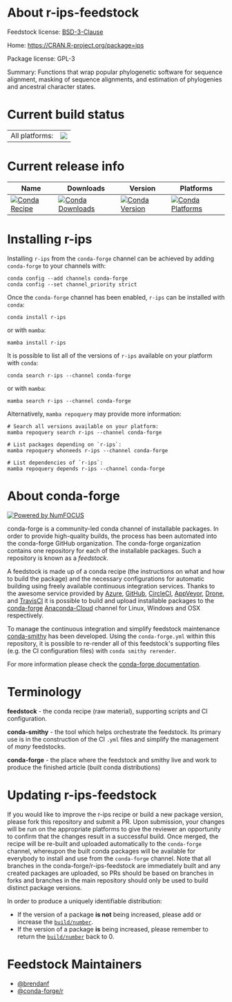 About r-ips-feedstock
=====================

Feedstock license: [BSD-3-Clause](https://github.com/conda-forge/r-ips-feedstock/blob/main/LICENSE.txt)

Home: https://CRAN.R-project.org/package=ips

Package license: GPL-3

Summary: Functions that wrap popular phylogenetic software for sequence alignment, masking of sequence alignments, and estimation of phylogenies and ancestral character states.

Current build status
====================


<table><tr><td>All platforms:</td>
    <td>
      <a href="https://dev.azure.com/conda-forge/feedstock-builds/_build/latest?definitionId=8208&branchName=main">
        <img src="https://dev.azure.com/conda-forge/feedstock-builds/_apis/build/status/r-ips-feedstock?branchName=main">
      </a>
    </td>
  </tr>
</table>

Current release info
====================

| Name | Downloads | Version | Platforms |
| --- | --- | --- | --- |
| [![Conda Recipe](https://img.shields.io/badge/recipe-r--ips-green.svg)](https://anaconda.org/conda-forge/r-ips) | [![Conda Downloads](https://img.shields.io/conda/dn/conda-forge/r-ips.svg)](https://anaconda.org/conda-forge/r-ips) | [![Conda Version](https://img.shields.io/conda/vn/conda-forge/r-ips.svg)](https://anaconda.org/conda-forge/r-ips) | [![Conda Platforms](https://img.shields.io/conda/pn/conda-forge/r-ips.svg)](https://anaconda.org/conda-forge/r-ips) |

Installing r-ips
================

Installing `r-ips` from the `conda-forge` channel can be achieved by adding `conda-forge` to your channels with:

```
conda config --add channels conda-forge
conda config --set channel_priority strict
```

Once the `conda-forge` channel has been enabled, `r-ips` can be installed with `conda`:

```
conda install r-ips
```

or with `mamba`:

```
mamba install r-ips
```

It is possible to list all of the versions of `r-ips` available on your platform with `conda`:

```
conda search r-ips --channel conda-forge
```

or with `mamba`:

```
mamba search r-ips --channel conda-forge
```

Alternatively, `mamba repoquery` may provide more information:

```
# Search all versions available on your platform:
mamba repoquery search r-ips --channel conda-forge

# List packages depending on `r-ips`:
mamba repoquery whoneeds r-ips --channel conda-forge

# List dependencies of `r-ips`:
mamba repoquery depends r-ips --channel conda-forge
```


About conda-forge
=================

[![Powered by
NumFOCUS](https://img.shields.io/badge/powered%20by-NumFOCUS-orange.svg?style=flat&colorA=E1523D&colorB=007D8A)](https://numfocus.org)

conda-forge is a community-led conda channel of installable packages.
In order to provide high-quality builds, the process has been automated into the
conda-forge GitHub organization. The conda-forge organization contains one repository
for each of the installable packages. Such a repository is known as a *feedstock*.

A feedstock is made up of a conda recipe (the instructions on what and how to build
the package) and the necessary configurations for automatic building using freely
available continuous integration services. Thanks to the awesome service provided by
[Azure](https://azure.microsoft.com/en-us/services/devops/), [GitHub](https://github.com/),
[CircleCI](https://circleci.com/), [AppVeyor](https://www.appveyor.com/),
[Drone](https://cloud.drone.io/welcome), and [TravisCI](https://travis-ci.com/)
it is possible to build and upload installable packages to the
[conda-forge](https://anaconda.org/conda-forge) [Anaconda-Cloud](https://anaconda.org/)
channel for Linux, Windows and OSX respectively.

To manage the continuous integration and simplify feedstock maintenance
[conda-smithy](https://github.com/conda-forge/conda-smithy) has been developed.
Using the ``conda-forge.yml`` within this repository, it is possible to re-render all of
this feedstock's supporting files (e.g. the CI configuration files) with ``conda smithy rerender``.

For more information please check the [conda-forge documentation](https://conda-forge.org/docs/).

Terminology
===========

**feedstock** - the conda recipe (raw material), supporting scripts and CI configuration.

**conda-smithy** - the tool which helps orchestrate the feedstock.
                   Its primary use is in the construction of the CI ``.yml`` files
                   and simplify the management of *many* feedstocks.

**conda-forge** - the place where the feedstock and smithy live and work to
                  produce the finished article (built conda distributions)


Updating r-ips-feedstock
========================

If you would like to improve the r-ips recipe or build a new
package version, please fork this repository and submit a PR. Upon submission,
your changes will be run on the appropriate platforms to give the reviewer an
opportunity to confirm that the changes result in a successful build. Once
merged, the recipe will be re-built and uploaded automatically to the
`conda-forge` channel, whereupon the built conda packages will be available for
everybody to install and use from the `conda-forge` channel.
Note that all branches in the conda-forge/r-ips-feedstock are
immediately built and any created packages are uploaded, so PRs should be based
on branches in forks and branches in the main repository should only be used to
build distinct package versions.

In order to produce a uniquely identifiable distribution:
 * If the version of a package **is not** being increased, please add or increase
   the [``build/number``](https://docs.conda.io/projects/conda-build/en/latest/resources/define-metadata.html#build-number-and-string).
 * If the version of a package **is** being increased, please remember to return
   the [``build/number``](https://docs.conda.io/projects/conda-build/en/latest/resources/define-metadata.html#build-number-and-string)
   back to 0.

Feedstock Maintainers
=====================

* [@brendanf](https://github.com/brendanf/)
* [@conda-forge/r](https://github.com/conda-forge/r/)

